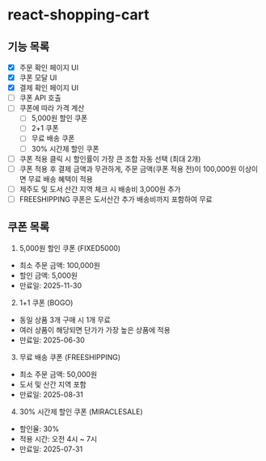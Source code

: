 # react-shopping-cart

## 기능 목록

- [x] 주문 확인 페이지 UI
- [x] 쿠폰 모달 UI
- [x] 결제 확인 페이지 UI
- [ ] 쿠폰 API 호출
- [ ] 쿠폰에 따라 가격 계산
  - [ ] 5,000원 할인 쿠폰
  - [ ] 2+1 쿠폰
  - [ ] 무료 배송 쿠폰
  - [ ] 30% 시간제 할인 쿠폰
- [ ] 쿠폰 적용 클릭 시 할인률이 가장 큰 조합 자동 선택 (최대 2개)
- [ ] 쿠폰 적용 후 결제 금액과 무관하게, 주문 금액(쿠폰 적용 전)이 100,000원 이상이면 무료 배송 혜택이 적용
- [ ] 제주도 및 도서 산간 지역 체크 시 배송비 3,000원 추가
- [ ] FREESHIPPING 쿠폰은 도서산간 추가 배송비까지 포함하여 무료

## 쿠폰 목록

1. 5,000원 할인 쿠폰 (FIXED5000)

- 최소 주문 금액: 100,000원
- 할인 금액: 5,000원
- 만료일: 2025-11-30

2. 1+1 쿠폰 (BOGO)

- 동일 상품 3개 구매 시 1개 무료
- 여러 상품이 해당되면 단가가 가장 높은 상품에 적용
- 만료일: 2025-06-30

3. 무료 배송 쿠폰 (FREESHIPPING)

- 최소 주문 금액: 50,000원
- 도서 및 산간 지역 포함
- 만료일: 2025-08-31

4. 30% 시간제 할인 쿠폰 (MIRACLESALE)

- 할인율: 30%
- 적용 시간: 오전 4시 ~ 7시
- 만료일: 2025-07-31
